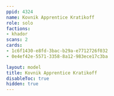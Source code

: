 ```yaml
---
ppid: 4324
name: Kovnik Apprentice Kratikoff
role: solo
factions:
- khador
scans: 2
cards:
- 1c6f1430-e8fd-3bac-b29a-e7712726f032
- 0e4ef42e-5571-3358-8a12-983ece17c3ba

layout: model
title: Kovnik Apprentice Kratikoff
disableToc: true
hidden: true
---
```

